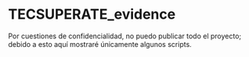 # TECSUPERATE_evidence
Por cuestiones de confidencialidad, no puedo publicar todo el proyecto; debido a esto  aquí mostraré únicamente algunos scripts.

